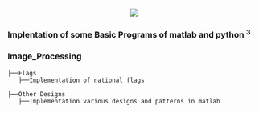 <div align="center" style="margin: 20px">
  <img src="https://www.utia.cas.cz/files/ZoiLogo.png">
</div>

### <p>Implentation of some Basic Programs of matlab and python <sup>3</sup></p>

### Image_Processing

```
├──Flags
   ├──Implementation of national flags   

```
```
├──Other Designs
   ├──Implementation various designs and patterns in matlab
   
```
